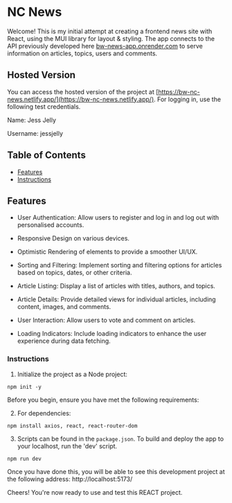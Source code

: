 # NC News

Welcome! This is my initial attempt at creating a frontend news site with React, using the MUI library for layout & styling. The app connects to the API previously developed here [bw-news-app.onrender.com](bw-news-app.onrender.com) to serve information on articles, topics, users and comments.

## Hosted Version

You can access the hosted version of the project at [https://bw-nc-news.netlify.app/](https://bw-nc-news.netlify.app/). For logging in, use the following test credentials.

Name: Jess Jelly

Username: jessjelly

## Table of Contents

- [Features](#features)
- [Instructions](#instructions)

## Features

- User Authentication: Allow users to register and log in and log out with personalised accounts.

- Responsive Design on various devices.

- Optimistic Rendering of elements to provide a smoother UI/UX.

- Sorting and Filtering: Implement sorting and filtering options for articles based on topics, dates, or other criteria.

- Article Listing: Display a list of articles with titles, authors, and topics.

- Article Details: Provide detailed views for individual articles, including content, images, and comments.

- User Interaction: Allow users to vote and comment on articles.

- Loading Indicators:
  Include loading indicators to enhance the user experience during data fetching.

### Instructions

1. Initialize the project as a Node project:

```
npm init -y
```

Before you begin, ensure you have met the following requirements:

2. For dependencies:

```
npm install axios, react, react-router-dom
```

3. Scripts can be found in the `package.json`. To build and deploy the app to your localhost, run the 'dev' script.

```
npm run dev
```

Once you have done this, you will be able to see this development project at the following address: http://localhost:5173/

Cheers! You're now ready to use and test this REACT project.
